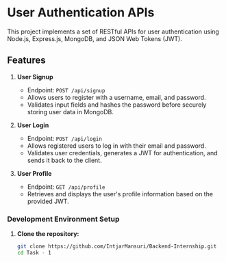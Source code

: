# User Authentication APIs

This project implements a set of RESTful APIs for user authentication using Node.js, Express.js, MongoDB, and JSON Web Tokens (JWT).

## Features

1. **User Signup**
   - Endpoint: `POST /api/signup`
   - Allows users to register with a username, email, and password.
   - Validates input fields and hashes the password before securely storing user data in MongoDB.

2. **User Login**
   - Endpoint: `POST /api/login`
   - Allows registered users to log in with their email and password.
   - Validates user credentials, generates a JWT for authentication, and sends it back to the client.

3. **User Profile**
   - Endpoint: `GET /api/profile`
   - Retrieves and displays the user's profile information based on the provided JWT.

### Development Environment Setup

1. **Clone the repository:**

   ```bash
   git clone https://github.com/IntjarMansuri/Backend-Internship.git
   cd Task - 1
